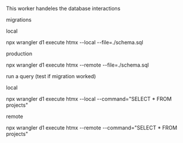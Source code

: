 This worker handeles the database interactions

migrations

local

npx wrangler d1 execute htmx --local --file=./schema.sql

production

npx wrangler d1 execute htmx --remote --file=./schema.sql

run a query (test if migration worked)

local

npx wrangler d1 execute htmx --local --command="SELECT \* FROM projects"

remote

npx wrangler d1 execute htmx --remote --command="SELECT \* FROM projects"
